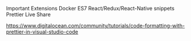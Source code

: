 Important Extensions
Docker
ES7 React/Redux/React-Native snippets
Prettier
Live Share

https://www.digitalocean.com/community/tutorials/code-formatting-with-prettier-in-visual-studio-code
